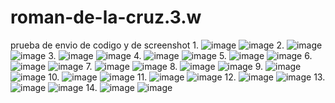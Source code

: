 # roman-de-la-cruz.3.w
prueba de envio de codigo y de screenshot
1. 
![image](https://github.com/user-attachments/assets/2e5078b6-4292-4af6-be77-38ce3def50fe)
![image](https://github.com/user-attachments/assets/a3d49c0f-8adf-4cd1-a571-7f95d1f354eb)
2. 
![image](https://github.com/user-attachments/assets/af46a6ff-ecf6-4a35-8d58-ee06ba84fdb9)
![image](https://github.com/user-attachments/assets/3d46748e-baf4-4252-9254-5088d43d6c6f)
3.
![image](https://github.com/user-attachments/assets/3bf70d2f-5901-485b-9853-765e25c375be)
![image](https://github.com/user-attachments/assets/05b25191-fb5c-4eb8-994c-93e066450fb0)
4. 
![image](https://github.com/user-attachments/assets/9c4a3078-4886-4a10-816d-0bc13814a2c1)
![image](https://github.com/user-attachments/assets/19c5f739-34f4-4913-a449-b9dbc784569c)
5. 
![image](https://github.com/user-attachments/assets/98fbf614-8f29-4f1f-ace8-2bfd8932d9c3)
![image](https://github.com/user-attachments/assets/1bd85091-16bd-401c-a31b-6426c075eda1)
6. 
![image](https://github.com/user-attachments/assets/fba06706-6ca6-4114-8b74-2327f63141f5)
![image](https://github.com/user-attachments/assets/82e85e12-b125-4b6f-ab97-b03add12641e)
7. 
![image](https://github.com/user-attachments/assets/6795f198-b9cc-4e8b-ab6b-d2a7aff29d1f)
![image](https://github.com/user-attachments/assets/ed6722e0-340b-43ba-a29a-b74e195defad)
8. 
![image](https://github.com/user-attachments/assets/511d46fa-d58d-4c0c-9145-f101504a64a4)
![image](https://github.com/user-attachments/assets/537f2a55-ecbb-4077-a3cd-d44fd4b879b8)
9. 
![image](https://github.com/user-attachments/assets/a13501dc-b812-45c2-953c-311b40e9f18e)
![image](https://github.com/user-attachments/assets/0fa276a6-a1b2-4ce3-aae8-1237ec450cce)
10. 
![image](https://github.com/user-attachments/assets/cb7b86b8-05a5-4a00-967a-382d6431aef8)
![image](https://github.com/user-attachments/assets/0b8b4bb2-22f6-473b-9acd-94818e45e2d1)
11. 
![image](https://github.com/user-attachments/assets/dc220875-6559-446a-868d-c08b137d945f)
![image](https://github.com/user-attachments/assets/ed258a26-1462-410e-994c-71eb90f960a7)
12.
![image](https://github.com/user-attachments/assets/0755f677-1236-4c54-b70a-d774e93282e3)
![image](https://github.com/user-attachments/assets/0caa605f-9f4b-41e2-9183-801bcd53cc49)
13. 
![image](https://github.com/user-attachments/assets/c4b0ee86-518a-4642-85b4-5838257b0d3d)
![image](https://github.com/user-attachments/assets/693699f4-d6c9-47d8-ac38-fef50235a038)
14. 
![image](https://github.com/user-attachments/assets/05407af4-b413-486d-b1b8-0d6d34305a74)
![image](https://github.com/user-attachments/assets/7bbfc809-9c43-42c8-820e-42bc15c9057b)





















